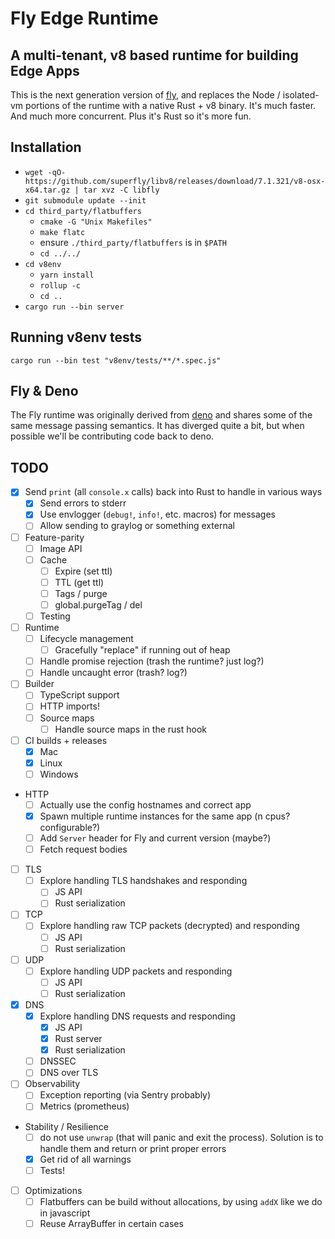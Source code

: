 # Fly Edge Runtime

## A multi-tenant, v8 based runtime for building Edge Apps

This is the next generation version of [fly](superfly/fly), and replaces the Node / isolated-vm portions of the runtime with a native Rust + v8 binary. It's much faster. And much more concurrent. Plus it's Rust so it's more fun.

## Installation

- `wget -qO- https://github.com/superfly/libv8/releases/download/7.1.321/v8-osx-x64.tar.gz | tar xvz -C libfly`
- `git submodule update --init`
- `cd third_party/flatbuffers`
  - `cmake -G "Unix Makefiles"`
  - `make flatc`
  - ensure `./third_party/flatbuffers` is in `$PATH`
  - `cd ../../`
- `cd v8env`
  - `yarn install`
  - `rollup -c`
  - `cd ..`
- `cargo run --bin server`

## Running v8env tests

```
cargo run --bin test "v8env/tests/**/*.spec.js"
```

## Fly & Deno

The Fly runtime was originally derived from [deno](denoland/deno) and shares some of the same message passing semantics. It has diverged quite a bit, but when possible we'll be contributing code back to deno.

## TODO

- [x] Send `print` (all `console.x` calls) back into Rust to handle in various ways
  - [x] Send errors to stderr
  - [x] Use envlogger (`debug!`, `info!`, etc. macros) for messages
  - [ ] Allow sending to graylog or something external
- [ ] Feature-parity
  - [ ] Image API
  - [ ] Cache
    - [ ] Expire (set ttl)
    - [ ] TTL (get ttl)
    - [ ] Tags / purge
    - [ ] global.purgeTag / del
  - [ ] Testing
- [ ] Runtime
  - [ ] Lifecycle management
    - [ ] Gracefully "replace" if running out of heap
  - [ ] Handle promise rejection (trash the runtime? just log?)
  - [ ] Handle uncaught error    (trash? log?)
- [ ] Builder
  - [ ] TypeScript support
  - [ ] HTTP imports!
  - [ ] Source maps
    - [ ] Handle source maps in the rust hook
- [ ] CI builds + releases
  - [x] Mac
  - [x] Linux
  - [ ] Windows
- HTTP
  - [ ] Actually use the config hostnames and correct app
  - [x] Spawn multiple runtime instances for the same app (n cpus? configurable?)
  - [ ] Add `Server` header for Fly and current version (maybe?)
  - [ ] Fetch request bodies
- [ ] TLS
  - [ ] Explore handling TLS handshakes and responding
    - [ ] JS API
    - [ ] Rust serialization
- [ ] TCP
  - [ ] Explore handling raw TCP packets (decrypted) and responding
    - [ ] JS API
    - [ ] Rust serialization
- [ ] UDP
  - [ ] Explore handling UDP packets and responding
    - [ ] JS API
    - [ ] Rust serialization
- [x] DNS
  - [x] Explore handling DNS requests and responding
    - [x] JS API
    - [x] Rust server
    - [x] Rust serialization
  - [ ] DNSSEC
  - [ ] DNS over TLS
- [ ] Observability
  - [ ] Exception reporting (via Sentry probably)
  - [ ] Metrics (prometheus)
- Stability / Resilience
  - [ ] do not use `unwrap` (that will panic and exit the process). Solution is to handle them and return or print proper errors
  - [x] Get rid of all warnings
  - [ ] Tests!
- [ ] Optimizations
  - [ ] Flatbuffers can be build without allocations, by using `addX` like we do in javascript
  - [ ] Reuse ArrayBuffer in certain cases